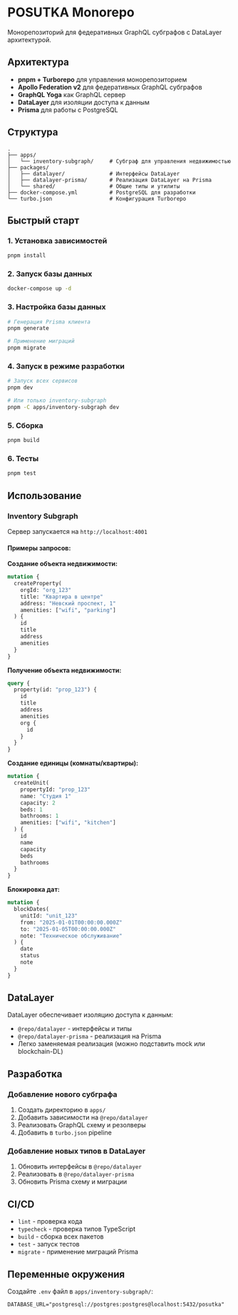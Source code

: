 # POSUTKA Monorepo

Монорепозиторий для федеративных GraphQL субграфов с DataLayer архитектурой.

## Архитектура

- **pnpm + Turborepo** для управления монорепозиторием
- **Apollo Federation v2** для федеративных GraphQL субграфов
- **GraphQL Yoga** как GraphQL сервер
- **DataLayer** для изоляции доступа к данным
- **Prisma** для работы с PostgreSQL

## Структура

```
.
├── apps/
│   └── inventory-subgraph/     # Субграф для управления недвижимостью
├── packages/
│   ├── datalayer/              # Интерфейсы DataLayer
│   ├── datalayer-prisma/       # Реализация DataLayer на Prisma
│   └── shared/                 # Общие типы и утилиты
├── docker-compose.yml          # PostgreSQL для разработки
└── turbo.json                  # Конфигурация Turborepo
```

## Быстрый старт

### 1. Установка зависимостей

```bash
pnpm install
```

### 2. Запуск базы данных

```bash
docker-compose up -d
```

### 3. Настройка базы данных

```bash
# Генерация Prisma клиента
pnpm generate

# Применение миграций
pnpm migrate
```

### 4. Запуск в режиме разработки

```bash
# Запуск всех сервисов
pnpm dev

# Или только inventory-subgraph
pnpm -C apps/inventory-subgraph dev
```

### 5. Сборка

```bash
pnpm build
```

### 6. Тесты

```bash
pnpm test
```

## Использование

### Inventory Subgraph

Сервер запускается на `http://localhost:4001`

#### Примеры запросов:

**Создание объекта недвижимости:**
```graphql
mutation {
  createProperty(
    orgId: "org_123"
    title: "Квартира в центре"
    address: "Невский проспект, 1"
    amenities: ["wifi", "parking"]
  ) {
    id
    title
    address
    amenities
  }
}
```

**Получение объекта недвижимости:**
```graphql
query {
  property(id: "prop_123") {
    id
    title
    address
    amenities
    org {
      id
    }
  }
}
```

**Создание единицы (комнаты/квартиры):**
```graphql
mutation {
  createUnit(
    propertyId: "prop_123"
    name: "Студия 1"
    capacity: 2
    beds: 1
    bathrooms: 1
    amenities: ["wifi", "kitchen"]
  ) {
    id
    name
    capacity
    beds
    bathrooms
  }
}
```

**Блокировка дат:**
```graphql
mutation {
  blockDates(
    unitId: "unit_123"
    from: "2025-01-01T00:00:00.000Z"
    to: "2025-01-05T00:00:00.000Z"
    note: "Техническое обслуживание"
  ) {
    date
    status
    note
  }
}
```

## DataLayer

DataLayer обеспечивает изоляцию доступа к данным:

- `@repo/datalayer` - интерфейсы и типы
- `@repo/datalayer-prisma` - реализация на Prisma
- Легко заменяемая реализация (можно подставить mock или blockchain-DL)

## Разработка

### Добавление нового субграфа

1. Создать директорию в `apps/`
2. Добавить зависимости на `@repo/datalayer`
3. Реализовать GraphQL схему и резолверы
4. Добавить в `turbo.json` pipeline

### Добавление новых типов в DataLayer

1. Обновить интерфейсы в `@repo/datalayer`
2. Реализовать в `@repo/datalayer-prisma`
3. Обновить Prisma схему и миграции

## CI/CD

- `lint` - проверка кода
- `typecheck` - проверка типов TypeScript
- `build` - сборка всех пакетов
- `test` - запуск тестов
- `migrate` - применение миграций Prisma

## Переменные окружения

Создайте `.env` файл в `apps/inventory-subgraph/`:

```env
DATABASE_URL="postgresql://postgres:postgres@localhost:5432/posutka"
```
